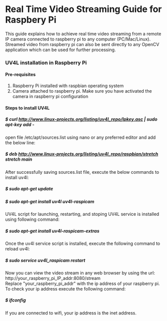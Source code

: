 # Real Time Video Streaming Guide for Raspbery Pi
This guide explains how to achieve real time video streaming from a remote IP camera connected to raspberry pi to any computer (PC/Mac/Linux). 
Streamed video from raspberry pi can also be sent directly to any OpenCV application which can be used for further processing.

### UV4L installation in Raspberry Pi

#### Pre-requisites
1. Raspberry Pi installed with raspbian operating system
2. Camera attached to raspberry pi. Make sure you have activated the camera in raspberry pi configuration

#### Steps to install UV4L
##### $ curl http://www.linux-projects.org/listing/uv4l_repo/lpkey.asc | sudo apt-key add -

open file /etc/apt/sources.list using nano or any preferred editor and add the below line: <br>
##### $ deb http://www.linux-projects.org/listing/uv4l_repo/raspbian/stretch stretch main <br>

After successfully saving sources.list file, execute the below commands to install uv4l: <br>
##### $ sudo apt-get update
##### $ sudo apt-get install uv4l uv4l-raspicam

UV4L script for launching, restarting, and stoping UV4L service is installed using following command: <br>
##### $ sudo apt-get install uv4l-raspicam-extras

Once the uv4l service script is installed, execute the following command to reload uv4l:<br>
##### $ sudo service uv4l_raspicam restart

Now you can view the video stream in any web browser by using the url: http://your_raspberry_pi_IP_addr:8080/stream <br>
Replace "your_raspberry_pi_addr" with the ip address of your raspberry pi. To check your ip address execute the following command:
##### $ ifconfig
If you are connected to wifi, your ip address is the inet address.

